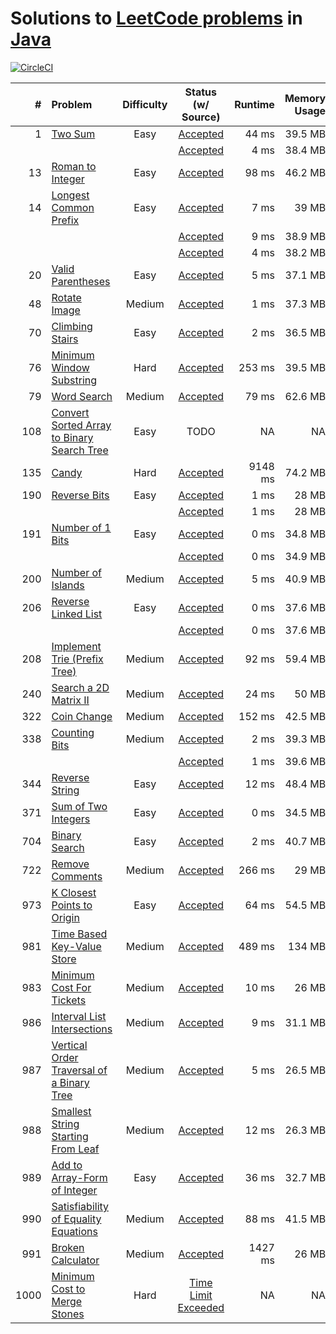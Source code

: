 # Solutions to [LeetCode problems](https://leetcode.com/problemset/all/) in [Java](https://www.java.com)

[![CircleCI](https://circleci.com/gh/aa8y/leetcode-java.svg?style=svg)](https://circleci.com/gh/aa8y/leetcode-java)

| #    | Problem  |  Difficulty  |  Status (w/ Source) | Runtime | Memory Usage |
|-----:|:---------|:------------:|:-------------------:|--------:|-------------:|
|    1 | [Two Sum](https://leetcode.com/problems/two-sum/submissions/) | Easy | [Accepted](https://github.com/aa8y/leetcode-java/blob/master/src/main/java/co/aa8y/leetcode/TwoSumBruteForce.java) | 44 ms | 39.5 MB |
|      |                                                               |      | [Accepted](https://github.com/aa8y/leetcode-java/blob/master/src/main/java/co/aa8y/leetcode/TwoSumLinearTime.java) |  4 ms | 38.4 MB |
|   13 | [Roman to Integer](https://leetcode.com/problems/roman-to-integer/) | Easy | [Accepted](https://github.com/aa8y/leetcode-java/blob/master/src/main/java/co/aa8y/leetcode/RomanToInteger.java) | 98 ms | 46.2 MB |
|   14 | [Longest Common Prefix](https://leetcode.com/problems/longest-common-prefix/) | Easy | [Accepted](https://github.com/aa8y/leetcode-java/blob/master/src/main/java/co/aa8y/leetcode/LongestCommonPrefixQuadratic.java) | 7 ms | 39 MB |
|      |                                                                               |      | [Accepted](https://github.com/aa8y/leetcode-java/blob/master/src/main/java/co/aa8y/leetcode/LongestCommonPrefixTrie.java) | 9 ms | 38.9 MB |
|      |                                                                               |      | [Accepted](https://github.com/aa8y/leetcode-java/blob/master/src/main/java/co/aa8y/leetcode/LongestCommonPrefixLinear.java) | 4 ms | 38.2 MB |
|   20 | [Valid Parentheses](https://leetcode.com/problems/valid-parentheses/) | Easy | [Accepted](https://github.com/aa8y/leetcode-java/blob/master/src/main/java/co/aa8y/leetcode/ValidParentheses.java) | 5 ms | 37.1 MB |
|   48 | [Rotate Image](https://leetcode.com/problems/rotate-image/) | Medium | [Accepted](https://github.com/aa8y/leetcode-java/blob/master/src/main/java/co/aa8y/leetcode/RotateImage.java) | 1 ms | 37.3 MB |
|   70 | [Climbing Stairs](https://leetcode.com/problems/climbing-stairs/) | Easy | [Accepted](https://github.com/aa8y/leetcode-java/blob/master/src/main/java/co/aa8y/leetcode/ClimbingStairs.java) | 2 ms | 36.5 MB |
|   76 | [Minimum Window Substring](https://leetcode.com/problems/minimum-window-substring/) | Hard | [Accepted](https://github.com/aa8y/leetcode-java/blob/master/src/main/java/co/aa8y/leetcode/MinimumWindowSubstring.java) | 253 ms | 39.5 MB |
|   79 | [Word Search](https://leetcode.com/problems/word-search/) | Medium | [Accepted](https://github.com/aa8y/leetcode-java/blob/master/src/main/java/co/aa8y/leetcode/WordSearch.java) | 79 ms | 62.6 MB |
|  108 | [Convert Sorted Array to Binary Search Tree](https://leetcode.com/problems/convert-sorted-array-to-binary-search-tree/) | Easy | TODO | NA | NA |
|  135 | [Candy](https://leetcode.com/problems/candy/) | Hard | [Accepted](https://github.com/aa8y/leetcode-java/blob/master/src/main/java/co/aa8y/leetcode/Candy.java) | 9148 ms | 74.2 MB |
|  190 | [Reverse Bits](https://leetcode.com/problems/reverse-bits/) | Easy | [Accepted](https://github.com/aa8y/leetcode-java/blob/master/src/main/java/co/aa8y/leetcode/ReverseBitsIterative.java) | 1 ms | 28 MB |
|      |                                                             |      | [Accepted](https://github.com/aa8y/leetcode-java/blob/master/src/main/java/co/aa8y/leetcode/ReverseBitsRecursive.java) | 1 ms | 28 MB |
|  191 | [Number of 1 Bits](https://leetcode.com/problems/number-of-1-bits/) | Easy | [Accepted](https://github.com/aa8y/leetcode-java/blob/master/src/main/java/co/aa8y/leetcode/NumberOf1BitsIterative.java) | 0 ms | 34.8 MB |
|      |                                                                     |      | [Accepted](https://github.com/aa8y/leetcode-java/blob/master/src/main/java/co/aa8y/leetcode/NumberOf1BitsRecursive.java) | 0 ms | 34.9 MB |
|  200 | [Number of Islands](https://leetcode.com/problems/number-of-islands/) | Medium | [Accepted](https://github.com/aa8y/leetcode-java/blob/master/src/main/java/co/aa8y/leetcode/NumberOfIslandsDfs.java) | 5 ms | 40.9 MB |
|  206 | [Reverse Linked List](https://leetcode.com/problems/reverse-linked-list/) | Easy | [Accepted](https://github.com/aa8y/leetcode-java/blob/master/src/main/java/co/aa8y/leetcode/ReverseLinkedListIterative.java) | 0 ms | 37.6 MB |
|      |                                                                           |      | [Accepted](https://github.com/aa8y/leetcode-java/blob/master/src/main/java/co/aa8y/leetcode/ReverseLinkedListRecursive.java) | 0 ms | 37.6 MB |
|  208 | [Implement Trie (Prefix Tree)](https://leetcode.com/problems/implement-trie-prefix-tree/) | Medium | [Accepted](https://github.com/aa8y/leetcode-java/blob/master/src/main/java/co/aa8y/leetcode/ImplementTriePrefixTree.java) | 92 ms | 59.4 MB |
|  240 | [Search a 2D Matrix II](https://leetcode.com/problems/search-a-2d-matrix-ii/) | Medium | [Accepted](https://github.com/aa8y/leetcode-java/blob/master/src/main/java/co/aa8y/leetcode/SearchA2DMatrix2.java) | 24 ms | 50 MB |
|  322 | [Coin Change](https://leetcode.com/problems/coin-change/) | Medium | [Accepted](https://github.com/aa8y/leetcode-java/blob/master/src/main/java/co/aa8y/leetcode/CoinChange.java) | 152 ms | 42.5 MB |
|  338 | [Counting Bits](https://leetcode.com/problems/counting-bits/) | Medium | [Accepted](https://github.com/aa8y/leetcode-java/blob/master/src/main/java/co/aa8y/leetcode/CountingBitsQuadratic.java) | 2 ms | 39.3 MB |
|      |                                                               |        | [Accepted](https://github.com/aa8y/leetcode-java/blob/master/src/main/java/co/aa8y/leetcode/CountingBitsLinear.java) | 1 ms | 39.6 MB |
|  344 | [Reverse String](https://leetcode.com/problems/reverse-string/) | Easy | [Accepted](https://github.com/aa8y/leetcode-java/blob/master/src/main/java/co/aa8y/leetcode/ReverseString.java) | 12 ms | 48.4 MB |
|  371 | [Sum of Two Integers](https://leetcode.com/problems/sum-of-two-integers/) | Easy | [Accepted](https://github.com/aa8y/leetcode-java/blob/master/src/main/java/co/aa8y/leetcode/SumOfTwoIntegers.java) | 0 ms | 34.5 MB |
|  704 | [Binary Search](https://leetcode.com/problems/binary-search/) | Easy | [Accepted](https://github.com/aa8y/leetcode-java/blob/master/src/main/java/co/aa8y/leetcode/BinarySearch.java) | 2 ms | 40.7 MB |
|  722 | [Remove Comments](https://leetcode.com/problems/remove-comments/) | Medium | [Accepted](https://github.com/aa8y/leetcode-java/blob/master/src/main/java/co/aa8y/leetcode/RemoveComments.java) | 266 ms | 29 MB |
|  973 | [K Closest Points to Origin](https://leetcode.com/contest/weekly-contest-119/problems/k-closest-points-to-origin/) | Easy | [Accepted](https://github.com/aa8y/leetcode-java/blob/master/src/main/java/co/aa8y/leetcode/KClosestPointsToOrigin.java) | 64 ms | 54.5 MB |
|  981 | [Time Based Key-Value Store](https://leetcode.com/contest/weekly-contest-121/problems/time-based-key-value-store) | Medium | [Accepted](https://github.com/aa8y/leetcode-java/blob/master/src/main/java/co/aa8y/leetcode/TimeBasedKeyValueStore.java) | 489 ms | 134 MB |
|  983 | [Minimum Cost For Tickets](https://leetcode.com/contest/weekly-contest-121/problems/minimum-cost-for-tickets/) | Medium | [Accepted](https://github.com/aa8y/leetcode-java/blob/master/src/main/java/co/aa8y/leetcode/MinimumCostForTickets.java) | 10 ms | 26 MB |
|  986 | [Interval List Intersections](https://leetcode.com/contest/weekly-contest-122/problems/interval-list-intersections/) | Medium | [Accepted](https://github.com/aa8y/leetcode-java/blob/master/src/main/java/co/aa8y/leetcode/IntervalListIntersections.java) | 9 ms | 31.1 MB |
|  987 | [Vertical Order Traversal of a Binary Tree](https://leetcode.com/contest/weekly-contest-122/problems/vertical-order-traversal-of-a-binary-tree/) | Medium | [Accepted](https://github.com/aa8y/leetcode-java/blob/master/src/main/java/co/aa8y/leetcode/VerticalOrderTraversalOfBinaryTree.java) | 5 ms | 26.5 MB |
|  988 | [Smallest String Starting From Leaf](https://leetcode.com/problems/smallest-string-starting-from-leaf/) | Medium | [Accepted](https://github.com/aa8y/leetcode-java/blob/master/src/main/java/co/aa8y/leetcode/SmallestStringStartingFromLeaf.java) | 12 ms | 26.3 MB |
|  989 | [Add to Array-Form of Integer](https://leetcode.com/contest/weekly-contest-123/problems/add-to-array-form-of-integer) | Easy | [Accepted](https://github.com/aa8y/leetcode-java/blob/master/src/main/java/co/aa8y/leetcode/AddToArrayFormOfInteger.java) | 36 ms | 32.7 MB |
|  990 | [Satisfiability of Equality Equations](https://leetcode.com/contest/weekly-contest-123/problems/satisfiability-of-equality-equations/) | Medium | [Accepted](https://github.com/aa8y/leetcode-java/blob/master/src/main/java/co/aa8y/leetcode/SatisfiabilityOfEqualityEquations.java) | 88 ms | 41.5 MB |
|  991 | [Broken Calculator](https://leetcode.com/contest/weekly-contest-123/problems/broken-calculator/) | Medium | [Accepted](https://github.com/aa8y/leetcode-java/blob/master/src/main/java/co/aa8y/leetcode/BrokenCalculator.java) | 1427 ms | 26 MB |
| 1000 | [Minimum Cost to Merge Stones](https://leetcode.com/contest/weekly-contest-126/problems/minimum-cost-to-merge-stones/) | Hard | [Time Limit Exceeded](https://github.com/aa8y/leetcode-java/blob/master/src/main/java/co/aa8y/leetcode/MinimumCostToMergeStones.java) | NA | NA |
